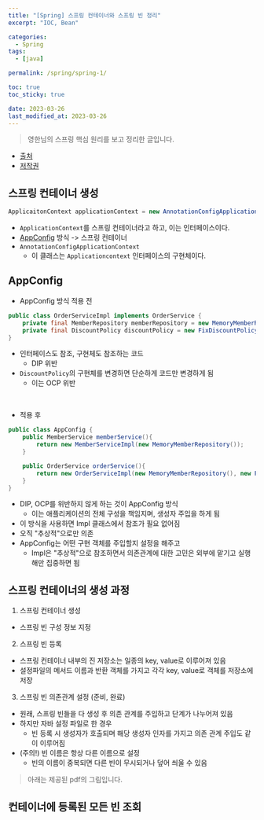```yaml
---
title: "[Spring] 스프링 컨테이너와 스프링 빈 정리"
excerpt: "IOC, Bean"

categories:
  - Spring
tags:
  - [java]

permalink: /spring/spring-1/

toc: true
toc_sticky: true

date: 2023-03-26
last_modified_at: 2023-03-26
---
```


> 영한님의 스프링 핵심 원리를 보고 정리한 글입니다.

- [출처](https://www.inflearn.com/course/%EC%8A%A4%ED%94%84%EB%A7%81-%ED%95%B5%EC%8B%AC-%EC%9B%90%EB%A6%AC-%EA%B8%B0%EB%B3%B8%ED%8E%B8/dashboard)
- [저작권](https://www.inflearn.com/questions/261475/%EA%B0%9C%EC%9D%B8-%EA%B0%9C%EB%B0%9C-%EB%B8%94%EB%A1%9C%EA%B7%B8%EC%97%90-%EA%B0%95%EC%9D%98-%EB%82%B4%EC%9A%A9%EC%9D%84-%EC%A0%95%EB%A6%AC%ED%95%98%EB%8A%94-%EA%B2%83%EA%B3%BC-%EA%B4%80%EB%A0%A8%EB%90%9C-%EB%AC%B8%EC%9D%98%EA%B0%80-%EC%9E%88%EC%8A%B5%EB%8B%88%EB%8B%A4)

## 스프링 컨테이너 생성

```java
ApplicaitonContext applicationContext = new AnnotationConfigApplicationContext(AppConfig.class);
```

- `ApplicationContext`를 스프링 컨테이너라고 하고, 이는 인터페이스이다.
- [AppConfig](#appconfig) 방식 -> 스프링 컨테이너
- `AnnotationConfigApplicationContext`
  - 이 클래스는 `Applicationcontext` 인터페이스의 구현체이다.

## AppConfig

- AppConfig 방식 적용 전

```java
public class OrderServiceImpl implements OrderService {
    private final MemberRepository memberRepository = new MemoryMemberRepository();
    private final DiscountPolicy discountPolicy = new FixDiscountPolicy();
}
```

- 인터페이스도 참조, 구현체도 참조하는 코드
  - DIP 위반
- `DiscountPolicy`의 구현체를 변경하면 단순하게 코드만 변경하게 됨
  - 이는 OCP 위반

<br>

- 적용 후

```java
public class AppConfig {
    public MemberService memberService(){
        return new MemberServiceImpl(new MemoryMemberRepository());
    }

    public OrderService orderService(){
        return new OrderServiceImpl(new MemoryMemberRepository(), new FixDiscountPolicy());
    }
}
```
- DIP, OCP를 위반하지 않게 하는 것이 AppConfig 방식
  - 이는 애플리케이션의 전체 구성을 책임지며, 생성자 주입을 하게 됨
- 이 방식을 사용하면 Impl 클래스에서 참조가 필요 없어짐
- 오직 "추상적"으로만 의존
- AppConfig는 어떤 구현 객체를 주입할지 설정을 해주고
  - Impl은 "추상적"으로 참조하면서 의존관계에 대한 고민은 외부에 맡기고 실행해만 집중하면 됨

## 스프링 컨테이너의 생성 과정

1. 스프링 컨테이너 생성
  -  스프링 빈 구성 정보 지정
2. 스프링 빈 등록
  - 스프링 컨테이너 내부의 진 저장소는 일종의 key, value로 이루어져 있음
  - 설정파일의 메서드 이름과 반환 객체를 가지고 각각 key, value로 객체를 저장소에 저장
3. 스프링 빈 의존관계 설정 (준비, 완료)
  - 원래, 스프링 빈들을 다 생성 후 의존 관계를 주입하고 단계가 나누어져 있음
  - 하지만 자바 설정 파일로 한 경우
    - 빈 등록 시 생성자가 호출되며 해당 생성자 인자를 가지고 의존 관계 주입도 같이 이루어짐
  - (주의!) 빈 이름은 항상 다른 이름으로 설정
    - 빈의 이름이 중복되면 다른 빈이 무시되거나 덮어 씌울 수 있음

> 아래는 제공된 pdf의 그림입니다.



## 컨테이너에 등록된 모든 빈 조회

